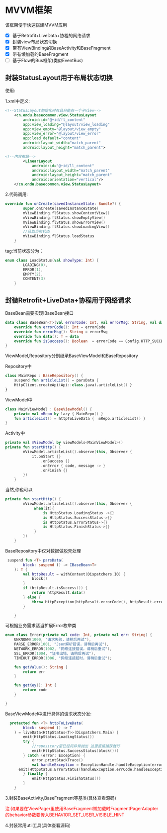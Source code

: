 # MVVM框架

该框架便于快速搭建MVVM应用

- [x] 基于Retrofit+LiveData+协程的网络请求
- [x] 封装view布局状态切换
- [x] 带有ViewBinding的BaseActivity和BaseFragment
- [x] 带有懒加载的BaseFragment
- [ ] 基于Flow的Bus框架(类似EventBus)

## 封装StatusLayout用于布局状态切换

使用:

1.xml中定义:

```xml
<!--StatusLayout初始化时有且只能有一个子View-->
    <cn.ondu.basecommon.view.StatusLayout
        android:id="@+id/fl_content"
        app:view_loading="@layout/view_loading"
        app:view_empty="@layout/view_empty"
        app:view_error="@layout/view_error"
        app:load_default="content"
        android:layout_width="match_parent"
        android:layout_height="match_parent">

<!--内容布局-->
        <LinearLayout
            android:id="@+id/ll_content"
            android:layout_width="match_parent"
            android:layout_height="match_parent"
            android:orientation="vertical"/>
    </cn.ondu.basecommon.view.StatusLayout>
```

2.代码调用:

```kotlin
override fun onCreate(savedInstanceState: Bundle?) {
        super.onCreate(savedInstanceState)
        mViewBinding.flStatus.showContentView()
        mViewBinding.flStatus.showEmptyView()
        mViewBinding.flStatus.showErrorView()
        mViewBinding.flStatus.showLoadingView()
        //获取当前状态
        mViewBinding.flStatus.loadStatus
    }
```

tag:当前状态分为：

```kotlin
enum class LoadStatus(val showType: Int) {
        LOADING(0),
        ERROR(1),
        EMPTY(2),
        CONTENT(3)
    }
```





##  封装Retrofit+LiveData+协程用于网络请求

BaseBean需要实现IBaseBean接口

```kotlin
data class BaseBean<T>(val errorCode: Int, val errorMsg: String, val data: T) : IBaseBean<T> {
    override fun errorCode(): Int = errorCode
    override fun errorMsg(): String = errorMsg
    override fun data(): T = data
    override fun isSuccess(): Boolean  = errorCode == Config.HTTP_SUCCESS_CODE
}
```

ViewModel,Repository分别继承BaseViewModel和BaseRepository

Repository中

```kotlin
class MainRepo : BaseRepository() {
    suspend fun articleList() = parsData {
    HttpClient.createApi(Api::class.java).articleList() }
}
```

ViewModel中

```kotlin
class MainViewModel : BaseViewModel() {
    private val mRepo by lazy { MainRepo() }
    fun articleList() = httpToLiveData {  mRepo.articleList() }
}
```

Activity中

```kotlin
private val mViewModel by viewModels<MainViewModel>()
private fun startHttp() {
        mViewModel.articleList().observe(this, Observer {
            it.onStart {}
                .onSuccess {}
                .onError { code, message -> }
                .onFinish {}
        })
    }
```

当然,你也可以

```kotlin
private fun startHttp() {
        mViewModel.articleList().observe(this, Observer {
             when(it){
                 is HttpStatus.LoadingStatus ->{}
                 is HttpStatus.SuccessStatus->{}
                 is HttpStatus.ErrorStatus->{}
                 is HttpStatus.FinishStatus->{}
             }
        })
    }
```

BaseRepository中仅对数据做脱壳处理

```kotlin
 suspend fun <T> parsData(
        block: suspend () -> IBaseBean<T>
    ): T {
        val httpResult = withContext(Dispatchers.IO) {
            block()
        }
        if (httpResult.isSuccess()) {
            return httpResult.data()
        } else {
            throw HttpException(httpResult.errorCode(), httpResult.errorMsg())
        }

    }
```

可根据业务需求适当扩展Error枚举类

```kotlin
enum class Error(private val code: Int, private val err: String) {
    UNKNOWN(1000, "请求失败，请稍后再试"),
    PARSE_ERROR(1001, "Json解析错误，请稍后再试"),
    NETWORK_ERROR(1002, "网络连接错误，请稍后重试"),
    SSL_ERROR(1004, "证书出错，请稍后再试"),
    TIMEOUT_ERROR(1006, "网络连接超时，请稍后重试");

    fun getValue(): String {
        return err
    }

    fun getKey(): Int {
        return code
    }

}
```

BaseViewModel中进行具体的请求状态分发:

```kotlin
  protected fun <T> httpToLiveData(
        block: suspend () -> T
    ) = liveData<HttpStatus<T>>(Dispatchers.Main) {
        emit(HttpStatus.LoadingStatus())
        try {
            //repository里已经将异常抛出 这里直接捕获就行
            emit(HttpStatus.SuccessStatus(block()))
        } catch (error: Exception) {
            error.printStackTrace()
            val handleException = ExceptionHandle.handleException(error)
      emit(HttpStatus.ErrorStatus(handleException.errCode,handleException.errorMsg))
        } finally {
            emit(HttpStatus.FinishStatus())
        }
    }
```



3.封装BaseActivity,BaseFragment等基类(具体查看源码)

<font color=red>注:如果要在ViewPager里使用BaseFragment懒加载时FragmentPagerAdapter的behavior参数要传入BEHAVIOR_SET_USER_VISIBLE_HINT</font>

4.封装常用util工具(具体查看源码)